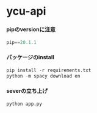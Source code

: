 # ycu-api

#### pipのversionに注意
```python
pip==20.1.1 
```

#### パッケージのinstall
```python
pip install -r requirements.txt
python -m spacy download en
```
#### severの立ち上げ
```python
python app.py
```

